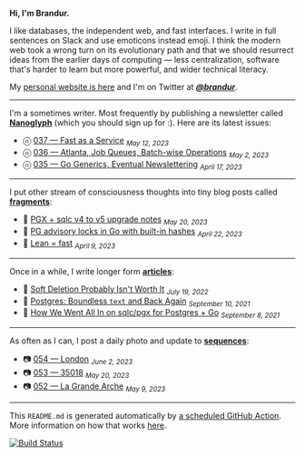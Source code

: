 **Hi, I'm Brandur.**

I like databases, the independent web, and fast interfaces. I write in full sentences on Slack and use emoticons instead emoji. I think the modern web took a wrong turn on its evolutionary path and that we should resurrect ideas from the earlier days of computing — less centralization, software that's harder to learn but more powerful, and wider technical literacy.

My [personal website is here](https://brandur.org) and I'm on Twitter at [***@brandur***](https://twitter.com/brandur).

---

I'm a sometimes writer. Most frequently by publishing a newsletter called [**Nanoglyph**](https://brandur.org/newsletter#nanoglyph) (which you should sign up for :). Here are its latest issues:

* ⓝ [037 — Fast as a Service](https://brandur.org/nanoglyphs/037-fast) <sub><em>May 12, 2023</em></sub>
* ⓝ [036 — Atlanta, Job Queues, Batch-wise Operations](https://brandur.org/nanoglyphs/036-queues) <sub><em>May 2, 2023</em></sub>
* ⓝ [035 — Go Generics, Eventual Newslettering](https://brandur.org/nanoglyphs/035-generics) <sub><em>April 17, 2023</em></sub>

---

I put other stream of consciousness thoughts into tiny blog posts called [**fragments**](https://brandur.org/fragments):

* 🐚 [PGX + sqlc v4 to v5 upgrade notes](https://brandur.org/fragments/pgx-v5-sqlc-upgrade) <sub><em>May 20, 2023</em></sub>
* 🐚 [PG advisory locks in Go with built-in hashes](https://brandur.org/fragments/pg-advisory-locks-with-go-hash) <sub><em>April 22, 2023</em></sub>
* 🐚 [Lean = fast](https://brandur.org/fragments/lean-fast) <sub><em>April 9, 2023</em></sub>

---

Once in a while, I write longer form [**articles**](https://brandur.org/articles):

* 📖 [Soft Deletion Probably Isn&#39;t Worth It](https://brandur.org/soft-deletion) <sub><em>July 19, 2022</em></sub>
* 📖 [Postgres: Boundless `text` and Back Again](https://brandur.org/text) <sub><em>September 10, 2021</em></sub>
* 📖 [How We Went All In on sqlc/pgx for Postgres + Go](https://brandur.org/sqlc) <sub><em>September 8, 2021</em></sub>

---

As often as I can, I post a daily photo and update to [**sequences**](https://brandur.org/sequences):

* 📷 [054 — London](https://brandur.org/sequences/054) <sub><em>June 2, 2023</em></sub>
* 📷 [053 — 35018](https://brandur.org/sequences/053) <sub><em>May 20, 2023</em></sub>
* 📷 [052 — La Grande Arche](https://brandur.org/sequences/052) <sub><em>May 9, 2023</em></sub>

---

This `README.md` is generated automatically by [a scheduled GitHub Action](https://github.com/brandur/brandur/blob/master/.github/workflows/ci.yml). More information on how that works [here](https://brandur.org/fragments/self-updating-github-readme).

[![Build Status](https://github.com/brandur/brandur/workflows/brandur%20CI/badge.svg)](https://github.com/brandur/brandur/actions)

